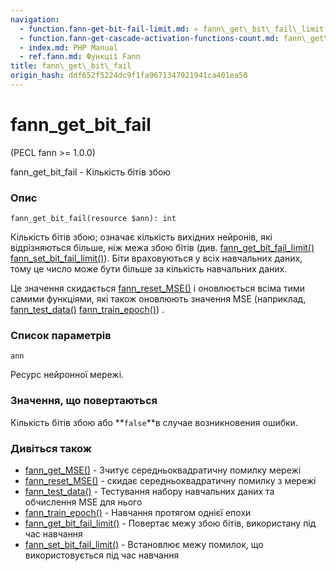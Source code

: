 ```yaml
---
navigation:
  - function.fann-get-bit-fail-limit.md: « fann\_get\_bit\_fail\_limit
  - function.fann-get-cascade-activation-functions-count.md: fann\_get\_cascade\_activation\_functions\_count »
  - index.md: PHP Manual
  - ref.fann.md: Функції Fann
title: fann\_get\_bit\_fail
origin_hash: ddf652f5224dc9f1fa9671347921941ca401ea50
---
```

# fann\_get\_bit\_fail

(PECL fann >= 1.0.0)

fann\_get\_bit\_fail - Кількість бітів збою

### Опис

```methodsynopsis
fann_get_bit_fail(resource $ann): int
```

Кількість бітів збою; означає кількість вихідних нейронів, які відрізняються більше, ніж межа збою бітів (див. [fann\_get\_bit\_fail\_limit()](function.fann-get-bit-fail-limit.md) [fann\_set\_bit\_fail\_limit()](function.fann-set-bit-fail-limit.md)). Біти враховуються у всіх навчальних даних, тому це число може бути більше за кількість навчальних даних.

Це значення скидається [fann\_reset\_MSE()](function.fann-reset-mse.md) і оновлюється всіма тими самими функціями, які також оновлюють значення MSE (наприклад, [fann\_test\_data()](function.fann-test-data.md) [fann\_train\_epoch()](function.fann-train-epoch.md)) .

### Список параметрів

`ann`

Ресурс нейронної мережі.

### Значення, що повертаються

Кількість бітів збою або \*\*`false`\*\*в случае возникновения ошибки.

### Дивіться також

-   [fann\_get\_MSE()](function.fann-get-mse.md) \- Зчитує середньоквадратичну помилку мережі
-   [fann\_reset\_MSE()](function.fann-reset-mse.md) \- скидає середньоквадратичну помилку з мережі
-   [fann\_test\_data()](function.fann-test-data.md) \- Тестування набору навчальних даних та обчислення MSE для нього
-   [fann\_train\_epoch()](function.fann-train-epoch.md) \- Навчання протягом однієї епохи
-   [fann\_get\_bit\_fail\_limit()](function.fann-get-bit-fail-limit.md) \- Повертає межу збою бітів, використану під час навчання
-   [fann\_set\_bit\_fail\_limit()](function.fann-set-bit-fail-limit.md) \- Встановлює межу помилок, що використовується під час навчання
